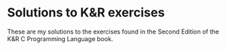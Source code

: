 # Solutions to K&R exercises

These are my solutions to the exercises found in the Second Edition of the K&R C Programming Language book.
